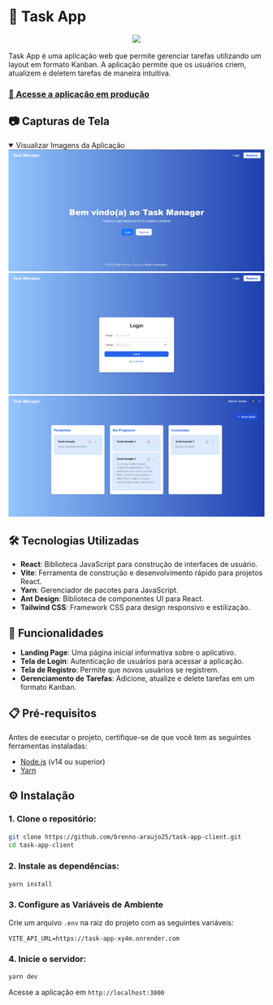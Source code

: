 # 📝 Task App
<p align='center'>
  <a href='https://github.com/brenno-araujo25/task-app-api'>
  <img src='https://img.shields.io/badge/API-Repository-blue?style=for-the-badge' />
  </a>
</p>

Task App é uma aplicação web que permite gerenciar tarefas utilizando um layout em formato Kanban. A aplicação permite que os usuários criem, atualizem e deletem tarefas de maneira intuitiva.
### [🔗 Acesse a aplicação em produção](https://task-manager-inky-three.vercel.app/)

## 📷 Capturas de Tela

<details open>
  <summary>Visualizar Imagens da Aplicação</summary>
  
  <img src="images/tela-inicial.png" alt="Tela Inicial" width=800px/>
  <img src="images/tela-login.png" alt="Tela de Login" width=800px/>
  <img src="images/tela-tasks.png" alt="Tela de Tarefas" width=800px/>
  
</details>

## 🛠️ Tecnologias Utilizadas

- **React**: Biblioteca JavaScript para construção de interfaces de usuário.
- **Vite**: Ferramenta de construção e desenvolvimento rápido para projetos React.
- **Yarn**: Gerenciador de pacotes para JavaScript.
- **Ant Design**: Biblioteca de componentes UI para React.
- **Tailwind CSS**: Framework CSS para design responsivo e estilização.

## 🚀 Funcionalidades

- **Landing Page**: Uma página inicial informativa sobre o aplicativo.
- **Tela de Login**: Autenticação de usuários para acessar a aplicação.
- **Tela de Registro**: Permite que novos usuários se registrem.
- **Gerenciamento de Tarefas**: Adicione, atualize e delete tarefas em um formato Kanban.

## 📋 Pré-requisitos

Antes de executar o projeto, certifique-se de que você tem as seguintes ferramentas instaladas:

- [Node.js](https://nodejs.org/) (v14 ou superior)
- [Yarn](https://yarnpkg.com/getting-started/install)

## ⚙️ Instalação

### 1. Clone o repositório:

   ```bash
   git clone https://github.com/brenno-araujo25/task-app-client.git
   cd task-app-client
   ```

### 2. Instale as dependências:
   ```bash
   yarn install
   ```

### 3. Configure as Variáveis de Ambiente

Crie um arquivo `.env` na raiz do projeto com as seguintes variáveis:

```env
VITE_API_URL=https://task-app-xy4m.onrender.com
```

### 4. Inicie o servidor:
   ```bash
   yarn dev
   ```
   Acesse a aplicação em `http://localhost:3000`
